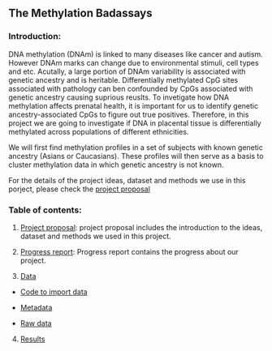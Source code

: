 ## The Methylation Badassays

### Introduction:

DNA methylation (DNAm) is linked to many diseases like cancer and autism. However DNAm marks can change due to environmental stimuli, cell types and etc. Acutally, a large portion of DNAm variability is associated with genetic ancestry and is heritable. Differentially methylated CpG sites associated with pathology can ben confounded by CpGs associated with genetic ancestry causing suprious reuslts. To invetigate how DNA methylation affects prenatal health, it is important for us to identify genetic ancestry-associated CpGs to figure out true positives. Therefore, in this project we are going to investigate if DNA in placental tissue is differentially methylated across populations of different ethnicities. 

We will first find methylation profiles in a set of subjects with known genetic ancestry (Asians or Caucasians). These profiles will then serve as a basis to cluster methylation data in which genetic ancestry is not known.

For the details of the project ideas, dataset and methods we use in this porject, please check the [project proposal](https://github.com/STAT540-UBC/team_Methylation-Badassays/blob/master/project_proposal.md)

### Table of contents:

1. [Project proposal](https://github.com/STAT540-UBC/team_Methylation-Badassays/blob/master/project_proposal.md): project proposal includes the introduction to the ideas, dataset and methods we used in this project.

2. [Progress report](https://github.com/STAT540-UBC/team_Methylation-Badassays/blob/master/progress_report.md): Progress report contains the progress about our project.

3. [Data](https://github.com/STAT540-UBC/team_Methylation-Badassays/tree/master/data)

  + [Code to import data](https://github.com/STAT540-UBC/team_Methylation-Badassays/blob/master/data/processed_data/PreprocessQC.Rmd)
  
  + [Metadata](https://github.com/STAT540-UBC/team_Methylation-Badassays/tree/master/data/Raw%20Data/supplementary%20clinical%20info)
  
  + [Raw data](https://github.com/STAT540-UBC/team_Methylation-Badassays/tree/master/data/Raw%20Data/IDATS)

4. [Results](https://github.com/STAT540-UBC/team_Methylation-Badassays/tree/master/results)